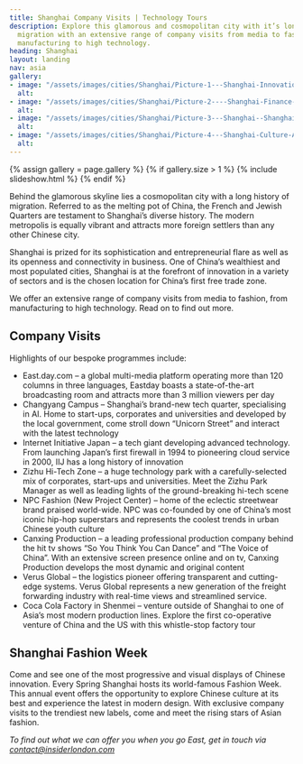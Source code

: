 ```yaml
---
title: Shanghai Company Visits | Technology Tours
description: Explore this glamorous and cosmopolitan city with it’s long history of
  migration with an extensive range of company visits from media to fashion, from
  manufacturing to high technology.
heading: Shanghai
layout: landing
nav: asia
gallery:
- image: "/assets/images/cities/Shanghai/Picture-1---Shanghai-Innovation-Tech-Factory-Student-Academic-Study-Trip.jpg"
  alt: 
- image: "/assets/images/cities/Shanghai/Picture-2----Shanghai-Finance-Centre-Student-Academic-Study-Trip.jpg"
  alt: 
- image: "/assets/images/cities/Shanghai/Picture-3---Shanghai--Shanghai-Innovation-Sustainability-Electric-Driverless-Car-Technology-Student-Academic-Study-Trip.jpg"
  alt: 
- image: "/assets/images/cities/Shanghai/Picture-4---Shanghai-Culture-Art-Technology-Innovation-Creative-Student-Corporate-Study-Trip.jpg"
  alt: 
---
```


{% assign gallery = page.gallery %}
{% if gallery.size > 1 %}
  {% include slideshow.html %}
{% endif %}

Behind the glamorous skyline lies a cosmopolitan city with a long history of migration. Referred to as the melting pot of China, the French and Jewish Quarters are testament to Shanghai’s diverse history. The modern metropolis is equally vibrant and attracts more foreign settlers than any other Chinese city.

Shanghai is prized for its sophistication and entrepreneurial flare as well as its openness and connectivity in business. One of China’s wealthiest and most populated cities, Shanghai is at the forefront of innovation in a variety of sectors and is the chosen location for China’s first free trade zone.

We offer an extensive range of company visits from media to fashion, from manufacturing to high technology. Read on to find out more.

## Company Visits
Highlights of our bespoke programmes include:

* East.day.com – a global multi-media platform operating more than 120 columns in three languages, Eastday boasts a state-of-the-art broadcasting room and attracts more than 3 million viewers per day
* Changyang Campus – Shanghai’s brand-new tech quarter, specialising in AI. Home to start-ups, corporates and universities and developed by the local government, come stroll down “Unicorn Street” and interact with the latest technology
* Internet Initiative Japan – a tech giant developing advanced technology. From launching Japan’s first firewall in 1994 to pioneering cloud service in 2000, IIJ has a long history of innovation
* Zizhu Hi-Tech Zone – a huge technology park with a carefully-selected mix of corporates, start-ups and universities. Meet the Zizhu Park Manager as well as leading lights of the ground-breaking hi-tech scene
* NPC Fashion (New Project Center) – home of the eclectic streetwear brand praised world-wide. NPC was co-founded by one of China’s most iconic hip-hop superstars and represents the coolest trends in urban Chinese youth culture
* Canxing Production – a leading professional production company behind the hit tv shows “So You Think You Can Dance” and “The Voice of China”. With an extensive screen presence online and on tv, Canxing Production develops the most dynamic and original content
* Verus Global – the logistics pioneer offering transparent and cutting-edge systems. Verus Global represents a new generation of the freight forwarding industry with real-time views and streamlined service.
* Coca Cola Factory in Shenmei – venture outside of Shanghai to one of Asia’s most modern production lines. Explore the first co-operative venture of China and the US with this whistle-stop factory tour

## Shanghai Fashion Week
Come and see one of the most progressive and visual displays of Chinese innovation.  Every Spring Shanghai hosts its world-famous Fashion Week. This annual event offers the opportunity to explore Chinese culture at its best and experience the latest in modern design. With exclusive company visits to the trendiest new labels, come and meet the rising stars of Asian fashion.

*To find out what we can offer you when you go East, get in touch via [contact@insiderlondon.com ](mailto:contact@insiderlondon.com)*
